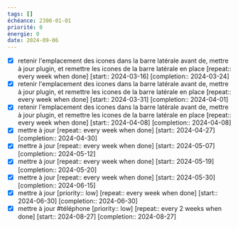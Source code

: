 ```yaml
---
tags: []
échéance: 2300-01-01
priorité: 0
énergie: 0
date: 2024-09-06
---
```

- [X] retenir l'emplacement des icones dans la barre latérale avant de, mettre à jour plugin, et remettre les icones de la barre latérale en place  [repeat:: every week when done]  [start:: 2024-03-16]  [completion:: 2024-03-24]
- [X] retenir l'emplacement des icones dans la barre latérale avant de, mettre à jour plugin, et remettre les icones de la barre latérale en place  [repeat:: every week when done]  [start:: 2024-03-31]  [completion:: 2024-04-01]
- [X] retenir l'emplacement des icones dans la barre latérale avant de, mettre à jour plugin, et remettre les icones de la barre latérale en place  [repeat:: every week when done]  [start:: 2024-04-08]  [completion:: 2024-04-08]
- [X] mettre à jour  [repeat:: every week when done]  [start:: 2024-04-27]  [completion:: 2024-04-30]
- [X] mettre à jour  [repeat:: every week when done]  [start:: 2024-05-07]  [completion:: 2024-05-12]
- [X] mettre à jour  [repeat:: every week when done]  [start:: 2024-05-19]  [completion:: 2024-05-20]
- [X] mettre à jour  [repeat:: every week when done]  [start:: 2024-05-30]  [completion:: 2024-06-15]
- [X] mettre à jour  [priority:: low]  [repeat:: every week when done]  [start:: 2024-06-30]  [completion:: 2024-06-30]
- [X] mettre à jour #téléphone  [priority:: low]  [repeat:: every 2 weeks when done]  [start:: 2024-08-27]  [completion:: 2024-08-27]
